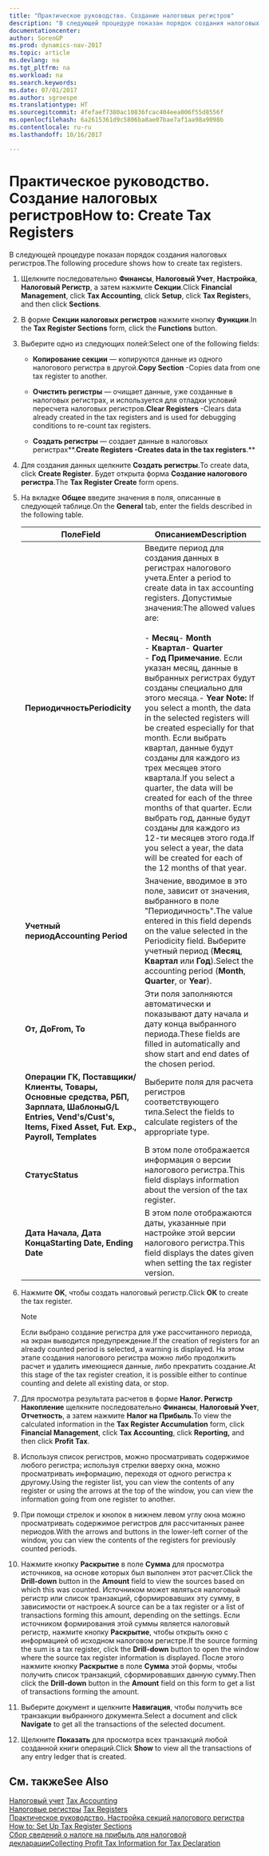 ```yaml
---
title: "Практическое руководство. Создание налоговых регистров"
description: "В следующей процедуре показан порядок создания налоговых регистров."
documentationcenter: 
author: SorenGP
ms.prod: dynamics-nav-2017
ms.topic: article
ms.devlang: na
ms.tgt_pltfrm: na
ms.workload: na
ms.search.keywords: 
ms.date: 07/01/2017
ms.author: sgroespe
ms.translationtype: HT
ms.sourcegitcommit: 4fefaef7380ac10836fcac404eea006f55d8556f
ms.openlocfilehash: 6a2615361d9c5806ba8ae07bae7af1aa98a9098b
ms.contentlocale: ru-ru
ms.lasthandoff: 10/16/2017

---
```

# <a name="how-to-create-tax-registers"></a><span data-ttu-id="3ecc3-103">Практическое руководство. Создание налоговых регистров</span><span class="sxs-lookup"><span data-stu-id="3ecc3-103">How to: Create Tax Registers</span></span>
<span data-ttu-id="3ecc3-104">В следующей процедуре показан порядок создания налоговых регистров.</span><span class="sxs-lookup"><span data-stu-id="3ecc3-104">The following procedure shows how to create tax registers.</span></span>  
  
1.  <span data-ttu-id="3ecc3-105">Щелкните последовательно **Финансы**, **Налоговый Учет**, **Настройка**, **Налоговый Регистр**, а затем нажмите **Секции**.</span><span class="sxs-lookup"><span data-stu-id="3ecc3-105">Click **Financial Management**, click **Tax Accounting**, click **Setup**, click **Tax Register**s, and then click **Sections**.</span></span>  
  
2.  <span data-ttu-id="3ecc3-106">В форме **Секции налоговых регистров** нажмите кнопку **Функции**.</span><span class="sxs-lookup"><span data-stu-id="3ecc3-106">In the **Tax Register Sections** form, click the **Functions** button.</span></span>  
  
3.  <span data-ttu-id="3ecc3-107">Выберите одно из следующих полей:</span><span class="sxs-lookup"><span data-stu-id="3ecc3-107">Select one of the following fields:</span></span>  
  
    -   <span data-ttu-id="3ecc3-108">**Копирование секции** — копируются данные из одного налогового регистра в другой.</span><span class="sxs-lookup"><span data-stu-id="3ecc3-108">**Copy Section** -Copies data from one tax register to another.</span></span>  
  
    -   <span data-ttu-id="3ecc3-109">**Очистить регистры** — очищает данные, уже созданные в налоговых регистрах, и используется для отладки условий пересчета налоговых регистров.</span><span class="sxs-lookup"><span data-stu-id="3ecc3-109">**Clear Registers** -Clears data already created in the tax registers and is used for debugging conditions to re-count tax registers.</span></span>  
  
    -   <span data-ttu-id="3ecc3-110">**Создать регистры** — создает данные в налоговых регистрах**.**</span><span class="sxs-lookup"><span data-stu-id="3ecc3-110">**Create Registers** -Creates data in the tax registers**.**</span></span>  
  
4.  <span data-ttu-id="3ecc3-111">Для создания данных щелкните **Создать регистры**.</span><span class="sxs-lookup"><span data-stu-id="3ecc3-111">To create data, click **Create Register**.</span></span> <span data-ttu-id="3ecc3-112">Будет открыта форма **Создание налогового регистра**.</span><span class="sxs-lookup"><span data-stu-id="3ecc3-112">The **Tax Register Create** form opens.</span></span>  
  
5.  <span data-ttu-id="3ecc3-113">На вкладке **Общее** введите значения в поля, описанные в следующей таблице.</span><span class="sxs-lookup"><span data-stu-id="3ecc3-113">On the **General** tab, enter the fields described in the following table.</span></span>  
  
    |<span data-ttu-id="3ecc3-114">Поле</span><span class="sxs-lookup"><span data-stu-id="3ecc3-114">Field</span></span>|<span data-ttu-id="3ecc3-115">Описанием</span><span class="sxs-lookup"><span data-stu-id="3ecc3-115">Description</span></span>|  
    |-----------|-----------------|  
    |<span data-ttu-id="3ecc3-116">**Периодичность**</span><span class="sxs-lookup"><span data-stu-id="3ecc3-116">**Periodicity**</span></span>|<span data-ttu-id="3ecc3-117">Введите период для создания данных в регистрах налогового учета.</span><span class="sxs-lookup"><span data-stu-id="3ecc3-117">Enter a period to create data in tax accounting registers.</span></span> <span data-ttu-id="3ecc3-118">Допустимые значения:</span><span class="sxs-lookup"><span data-stu-id="3ecc3-118">The allowed values are:</span></span><br /><br /> <span data-ttu-id="3ecc3-119">-   **Месяц**</span><span class="sxs-lookup"><span data-stu-id="3ecc3-119">-   **Month**</span></span><br /><span data-ttu-id="3ecc3-120">-   **Квартал**</span><span class="sxs-lookup"><span data-stu-id="3ecc3-120">-   **Quarter**</span></span><br /><span data-ttu-id="3ecc3-121">-   **Год** **Примечание**. Если указан месяц, данные в выбранных регистрах будут созданы специально для этого месяца.</span><span class="sxs-lookup"><span data-stu-id="3ecc3-121">-   **Year** **Note:**      If you select a month, the data in the selected registers will be created especially for that month.</span></span> <span data-ttu-id="3ecc3-122">Если выбрать квартал, данные будут созданы для каждого из трех месяцев этого квартала.</span><span class="sxs-lookup"><span data-stu-id="3ecc3-122">If you select a quarter, the data will be created for each of the three months of that quarter.</span></span> <span data-ttu-id="3ecc3-123">Если выбрать год, данные будут созданы для каждого из 12-ти месяцев этого года.</span><span class="sxs-lookup"><span data-stu-id="3ecc3-123">If you select a year, the data will be created for each of the 12 months of that year.</span></span>|  
    |<span data-ttu-id="3ecc3-124">**Учетный период**</span><span class="sxs-lookup"><span data-stu-id="3ecc3-124">**Accounting Period**</span></span>|<span data-ttu-id="3ecc3-125">Значение, вводимое в это поле, зависит от значения, выбранного в поле "Периодичность".</span><span class="sxs-lookup"><span data-stu-id="3ecc3-125">The value entered in this field depends on the value selected in the Periodicity field.</span></span> <span data-ttu-id="3ecc3-126">Выберите учетный период (**Месяц**, **Квартал** или **Год**).</span><span class="sxs-lookup"><span data-stu-id="3ecc3-126">Select the accounting period (**Month**, **Quarter**, or **Year**).</span></span>|  
    |<span data-ttu-id="3ecc3-127">**От, До**</span><span class="sxs-lookup"><span data-stu-id="3ecc3-127">**From, To**</span></span>|<span data-ttu-id="3ecc3-128">Эти поля заполняются автоматически и показывают дату начала и дату конца выбранного периода.</span><span class="sxs-lookup"><span data-stu-id="3ecc3-128">These fields are filled in automatically and show start and end dates of the chosen period.</span></span>|  
    |<span data-ttu-id="3ecc3-129">**Операции ГК, Поставщики/Клиенты, Товары, Основные средства, РБП, Зарплата, Шаблоны**</span><span class="sxs-lookup"><span data-stu-id="3ecc3-129">**G/L Entries, Vend's/Cust's, Items, Fixed Asset, Fut. Exp., Payroll, Templates**</span></span>|<span data-ttu-id="3ecc3-130">Выберите поля для расчета регистров соответствующего типа.</span><span class="sxs-lookup"><span data-stu-id="3ecc3-130">Select the fields to calculate registers of the appropriate type.</span></span>|  
    |<span data-ttu-id="3ecc3-131">**Статус**</span><span class="sxs-lookup"><span data-stu-id="3ecc3-131">**Status**</span></span>|<span data-ttu-id="3ecc3-132">В этом поле отображается информация о версии налогового регистра.</span><span class="sxs-lookup"><span data-stu-id="3ecc3-132">This field displays information about the version of the tax register.</span></span>|  
    |<span data-ttu-id="3ecc3-133">**Дата Начала, Дата Конца**</span><span class="sxs-lookup"><span data-stu-id="3ecc3-133">**Starting Date, Ending Date**</span></span>|<span data-ttu-id="3ecc3-134">В этом поле отображаются даты, указанные при настройке этой версии налогового регистра.</span><span class="sxs-lookup"><span data-stu-id="3ecc3-134">This field displays the dates given when setting the tax register version.</span></span>|  
  
6.  <span data-ttu-id="3ecc3-135">Нажмите **OK**, чтобы создать налоговый регистр.</span><span class="sxs-lookup"><span data-stu-id="3ecc3-135">Click **OK** to create the tax register.</span></span>  
  
    > [!NOTE]  
    >  <span data-ttu-id="3ecc3-136">Если выбрано создание регистра для уже рассчитанного периода, на экран выводится предупреждение.</span><span class="sxs-lookup"><span data-stu-id="3ecc3-136">If the creation of registers for an already counted period is selected, a warning is displayed.</span></span> <span data-ttu-id="3ecc3-137">На этом этапе создания налогового регистра можно либо продолжить расчет и удалить имеющиеся данные, либо прекратить создание.</span><span class="sxs-lookup"><span data-stu-id="3ecc3-137">At this stage of the tax register creation, it is possible either to continue counting and delete all existing data, or stop.</span></span>  
  
7.  <span data-ttu-id="3ecc3-138">Для просмотра результата расчетов в форме **Налог. Регистр Накопление** щелкните последовательно **Финансы**, **Налоговый Учет**, **Отчетность**, а затем нажмите **Налог на Прибыль**.</span><span class="sxs-lookup"><span data-stu-id="3ecc3-138">To view the calculated information in the **Tax Register Accumulation** form, click **Financial Management**, click **Tax Accounting**, click **Reporting,** and then click **Profit Tax**.</span></span>  
  
8.  <span data-ttu-id="3ecc3-139">Используя список регистров, можно просматривать содержимое любого регистра; используя стрелки вверху окна, можно просматривать информацию, переходя от одного регистра к другому.</span><span class="sxs-lookup"><span data-stu-id="3ecc3-139">Using the register list, you can view the contents of any register or using the arrows at the top of the window, you can view the information going from one register to another.</span></span>  
  
9. <span data-ttu-id="3ecc3-140">При помощи стрелок и кнопок в нижнем левом углу окна можно просматривать содержимое регистров для рассчитанных ранее периодов.</span><span class="sxs-lookup"><span data-stu-id="3ecc3-140">With the arrows and buttons in the lower-left corner of the window, you can view the contents of the registers for previously counted periods.</span></span>  
  
10. <span data-ttu-id="3ecc3-141">Нажмите кнопку **Раскрытие** в поле **Сумма** для просмотра источников, на основе которых был выполнен этот расчет.</span><span class="sxs-lookup"><span data-stu-id="3ecc3-141">Click the **Drill-down** button in the **Amount** field to view the sources based on which this was counted.</span></span> <span data-ttu-id="3ecc3-142">Источником может являться налоговый регистр или список транзакций, сформировавших эту сумму, в зависимости от настроек.</span><span class="sxs-lookup"><span data-stu-id="3ecc3-142">A source can be a tax register or a list of transactions forming this amount, depending on the settings.</span></span> <span data-ttu-id="3ecc3-143">Если источником формирования этой суммы является налоговый регистр, нажмите кнопку **Раскрытие**, чтобы открыть окно с информацией об исходном налоговом регистре.</span><span class="sxs-lookup"><span data-stu-id="3ecc3-143">If the source forming the sum is a tax register, click the **Drill-down** button to open the window where the source tax register information is displayed.</span></span> <span data-ttu-id="3ecc3-144">После этого нажмите кнопку **Раскрытие** в поле **Сумма** этой формы, чтобы получить список транзакций, сформировавших данную сумму.</span><span class="sxs-lookup"><span data-stu-id="3ecc3-144">Then click the **Drill-down** button in the **Amount** field on this form to get a list of transactions forming the amount.</span></span>  
  
11. <span data-ttu-id="3ecc3-145">Выберите документ и щелкните **Навигация**, чтобы получить все транзакции выбранного документа.</span><span class="sxs-lookup"><span data-stu-id="3ecc3-145">Select a document and click **Navigate** to get all the transactions of the selected document.</span></span>  
  
12. <span data-ttu-id="3ecc3-146">Щелкните **Показать** для просмотра всех транзакций любой созданной книги операций.</span><span class="sxs-lookup"><span data-stu-id="3ecc3-146">Click **Show** to view all the transactions of any entry ledger that is created.</span></span>  
  
## <a name="see-also"></a><span data-ttu-id="3ecc3-147">См. также</span><span class="sxs-lookup"><span data-stu-id="3ecc3-147">See Also</span></span>  
 <span data-ttu-id="3ecc3-148">[Налоговый учет](tax-accounting.md) </span><span class="sxs-lookup"><span data-stu-id="3ecc3-148">[Tax Accounting](tax-accounting.md) </span></span>  
 <span data-ttu-id="3ecc3-149">[Налоговые регистры](tax-registers.md) </span><span class="sxs-lookup"><span data-stu-id="3ecc3-149">[Tax Registers](tax-registers.md) </span></span>  
 <span data-ttu-id="3ecc3-150">[Практическое руководство. Настройка секций налогового регистра](how-to-set-up-tax-register-sections.md) </span><span class="sxs-lookup"><span data-stu-id="3ecc3-150">[How to: Set Up Tax Register Sections](how-to-set-up-tax-register-sections.md) </span></span>  
 [<span data-ttu-id="3ecc3-151">Сбор сведений о налоге на прибыль для налоговой декларации</span><span class="sxs-lookup"><span data-stu-id="3ecc3-151">Collecting Profit Tax Information for Tax Declaration</span></span>](collecting-profit-tax-information-for-tax-declaration.md)
